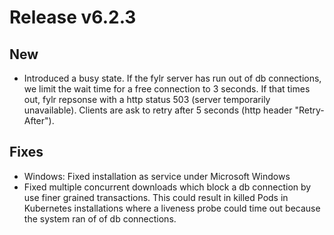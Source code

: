 
# Release v6.2.3
## New

* Introduced a busy state. If the fylr server has run out of db connections, we limit the wait time for a free connection to 3 seconds. If that times out, fylr repsonse with a http status 503 (server temporarily unavailable). Clients are ask to retry after 5 seconds (http header "Retry-After").

## Fixes

* Windows: Fixed installation as service under Microsoft Windows
* Fixed multiple concurrent downloads which block a db connection by use finer grained transactions. This could result in killed Pods in Kubernetes installations where a liveness probe could time out because the system ran of of db connections.

